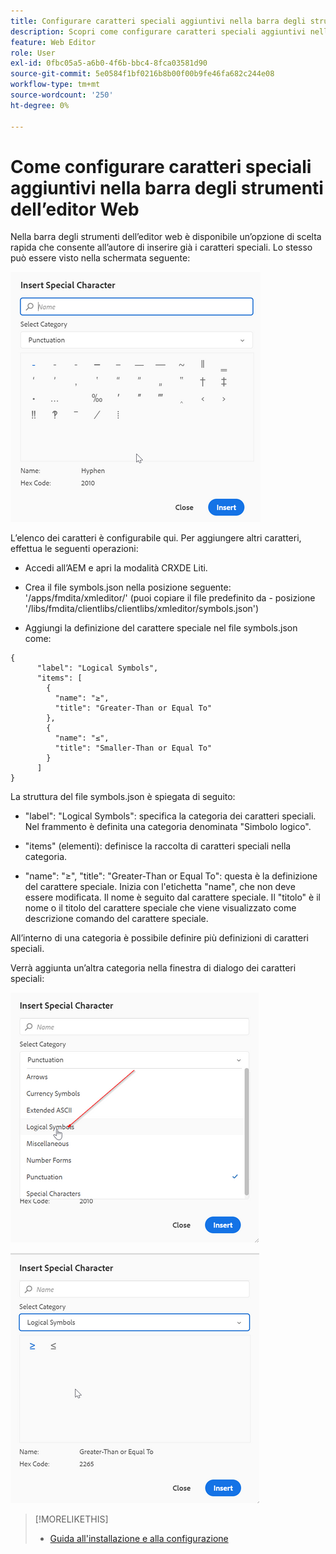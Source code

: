 ```yaml
---
title: Configurare caratteri speciali aggiuntivi nella barra degli strumenti dell'editor Web
description: Scopri come configurare caratteri speciali aggiuntivi nell’editor web di AEM Guides.
feature: Web Editor
role: User
exl-id: 0fbc05a5-a6b0-4f6b-bbc4-8fca03581d90
source-git-commit: 5e0584f1bf0216b8b00f00b9fe46fa682c244e08
workflow-type: tm+mt
source-wordcount: '250'
ht-degree: 0%

---
```


# Come configurare caratteri speciali aggiuntivi nella barra degli strumenti dell’editor Web

Nella barra degli strumenti dell’editor web è disponibile un’opzione di scelta rapida che consente all’autore di inserire già i caratteri speciali.
Lo stesso può essere visto nella schermata seguente:

![Caratteri speciali](assets/special-chars.png)


L’elenco dei caratteri è configurabile qui. Per aggiungere altri caratteri, effettua le seguenti operazioni:

+ Accedi all’AEM e apri la modalità CRXDE Liti.

+ Crea il file symbols.json nella posizione seguente: &#39;/apps/fmdita/xmleditor/&#39; (puoi copiare il file predefinito da - posizione &#39;/libs/fmdita/clientlibs/clientlibs/xmleditor/symbols.json&#39;)

+ Aggiungi la definizione del carattere speciale nel file symbols.json come:

```
{
      "label": "Logical Symbols",
      "items": [
        {
          "name": "≥",
          "title": "Greater-Than or Equal To"
        },
        {
          "name": "≤",
          "title": "Smaller-Than or Equal To"
        }
      ]
}
```

La struttura del file symbols.json è spiegata di seguito:

+ &quot;label&quot;: &quot;Logical Symbols&quot;: specifica la categoria dei caratteri speciali. Nel frammento è definita una categoria denominata &quot;Simbolo logico&quot;.

+ &quot;items&quot; (elementi): definisce la raccolta di caratteri speciali nella categoria.

+ &quot;name&quot;: &quot;≥&quot;, &quot;title&quot;: &quot;Greater-Than or Equal To&quot;: questa è la definizione del carattere speciale. Inizia con l&#39;etichetta &quot;name&quot;, che non deve essere modificata. Il nome è seguito dal carattere speciale. Il &quot;titolo&quot; è il nome o il titolo del carattere speciale che viene visualizzato come descrizione comando del carattere speciale.

All’interno di una categoria è possibile definire più definizioni di caratteri speciali.

Verrà aggiunta un’altra categoria nella finestra di dialogo dei caratteri speciali:

![Categoria di simboli speciali](assets/special-char-category.png)

![Inserisci carattere speciale](assets/insert-special-char.png)

>[!MORELIKETHIS]
>
>+ [Guida all&#39;installazione e alla configurazione](https://helpx.adobe.com/content/dam/help/en/xml-documentation-solution/3-6/XML-Documentation-for-Adobe-Experience-Manager_Installation-Configuration-Guide_EN.pdf)
